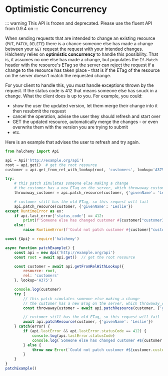 # Optimistic Concurrency
::: warning
This API is frozen and deprecated.  Please use the fluent API from 0.9.4 on
:::

When sending requests that are intended to change an existing resource (`PUT`, `PATCH`, `DELETE`) there is a chance someone else has made a change between your `GET` request the request with your intended changes.  Halchemy relies on **optimistic concurrency** to handle this possibility.  That is, it assumes no one else has made a change, but populates the `If-Match` header with the resource's ETag so the server can reject the request if a change to the resource has taken place - that is if the ETag of the resource on the server doesn't match the requested change.

For your client to handle this, you must handle exceptions thrown by the request.  If the status code is 412 that means someone else has snuck in a change.  What the client does is up to you.  For example, you could:
* show the user the updated version, let them merge their change into it then resubmit the request
* cancel the operation, advise the user they should refresh and start over
* GET the updated resource, automatically merge the changes - or even overwrite them with the version you are trying to submit
* etc.

Here is an example that advises the user to refresh and try again.

<tabs>
<tab name="Python">

```python
from halchemy import Api

api = Api('http://example.org/api')
root = api.get()  # get the root resource
customer = api.get_from_rel_with_lookup(root, 'customers', lookup='A375')

try:
    # this patch simulates someone else making a change
    # the customer has a new ETag on the server, which throwaway_customer also has
    throwaway_customer = api.patch_resource(customer, {'givenName': 'Lesley'})

    # customer still has the old ETag, so this request will fail
    api.patch_resource(customer, {'givenName': 'Leslie'})
except RuntimeError as ex:
    if api.last_error['status_code'] == 412:
        print(f'Someone else has changed customer #{customer["customerId"]}. Please refresh to see the changes, then try again if necessary.')
    else:
        raise RuntimeError(f'Could not patch customer #{customer["customerId"]}', ex)
```
</tab>

<tab name="JavaScript">

```javascript
const {Api} = require('halchemy')

async function patchExample() {
    const api = new Api('http://example.org/api')
    const root = await api.get()  // get the root resource

    const customer = await api.getFromRelWithLookup({
        resource: root,
        rel: 'customers'
    }, lookup='A375')

    console.log(customer)
    try {
        // this patch simulates someone else making a change
        // the customer has a new ETag on the server, which throwaway_customer also has
        const throwawayCustomer = await api.patchResource(customer, {'givenName': 'Lesley'})

        // customer still has the old ETag, so this request will fail
        await api.patchResource(customer, {'givenName': 'Leslie'})
    } catch(error) {
        if (api.lastError && api.lastError.statusCode == 412) {
            console.log(api.lastError.statusCode)
            console.log(`Someone else has changed customer #${customer.customerId}. Please refresh to see the changes, then try again if necessary.`)
        } else {
            throw new Error(`Could not patch customer #${customer.customerId}`, error)
        }
    }
}
patchExample()
```
</tab>

<future-languages />
</tabs>
